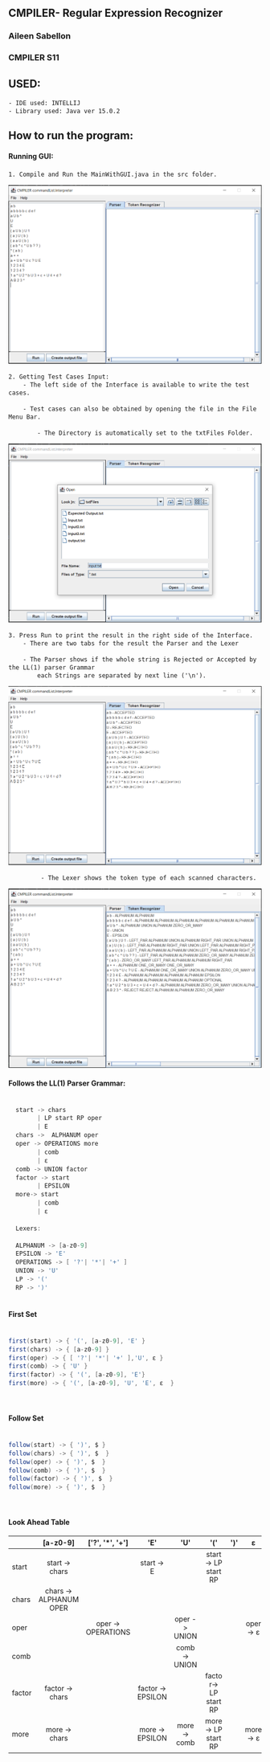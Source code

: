 ## CMPILER- Regular Expression Recognizer

### Aileen Sabellon
### CMPILER S11

## USED:

    - IDE used: INTELLIJ
    - Library used: Java ver 15.0.2

## How to run the program:

#### Running GUI:

	1. Compile and Run the MainWithGUI.java in the src folder.
![alt text](./etc/imgs/runFile.png?)
	
    2. Getting Test Cases Input:
		- The left side of the Interface is available to write the test cases.
		
		- Test cases can also be obtained by opening the file in the File Menu Bar.

            - The Directory is automatically set to the txtFiles Folder.
![alt text](./etc/imgs/openFile.png?)
		 
	3. Press Run to print the result in the right side of the Interface.
		- There are two tabs for the result the Parser and the Lexer
		
		- The Parser shows if the whole string is Rejected or Accepted by the LL(1) parser Grammar
			each Strings are separated by next line ('\n').
![alt text](./etc/imgs/parserTab.png?)

             - The Lexer shows the token type of each scanned characters.

![alt text](./etc/imgs/lexerTab.png?)


#### Follows the LL(1) Parser Grammar:

``` Java

  start -> chars
        | LP start RP oper
        | E
  chars ->  ALPHANUM oper
  oper -> OPERATIONS more
        | comb 
        | ε
  comb -> UNION factor
  factor -> start 
        | EPSILON
  more-> start
        | comb
        | ε
		
  Lexers:
  
  ALPHANUM -> [a-z0-9]
  EPSILON -> 'E'
  OPERATIONS -> [ '?'| '*'| '+' ]
  UNION -> 'U'
  LP -> '('
  RP -> ')'  
  
```

#### First Set

``` Java

first(start) -> { '(', [a-z0-9], 'E' }
first(chars) -> { [a-z0-9] }
first(oper) -> { [ '?'| '*'| '+' ],'U', ε }
first(comb) -> { 'U' }
first(factor) -> { '(', [a-z0-9], 'E'}
first(more) -> { '(', [a-z0-9], 'U', 'E', ε  }

    
```

#### Follow Set

``` Java

follow(start) -> { ')', $ }
follow(chars) -> { ')', $  }
follow(oper) -> { ')', $  }
follow(comb) -> { ')', $  }
follow(factor) -> { ')', $  }
follow(more) -> { ')', $  }

    
```

#### Look Ahead Table

|           |        [a-z0-9]        |   ['?', '*', '+']  |          'E'       |        'U'      |           '('        |        ')'      |         ε       |         $       |
| --------- |:----------------------:|:------------------:|:------------------:|:---------------:|:--------------------:|:---------------:|:---------------:| ---------------:|
| start     |    start -> chars      |                    |      start -> E    |                 | start -> LP start RP |                 |                 |                 |
| chars     | chars -> ALPHANUM OPER |                    |                    |                 |                      |                 |                 |                 |
| oper      |                        | oper -> OPERATIONS |                    |  oper -> UNION  |                      |                 |    oper -> ε    |                 |
| comb      |                        |                    |                    |  comb -> UNION  |                      |                 |                 |                 |
| factor    |    factor -> chars     |                    | factor -> EPSILON  |                 | factor-> LP start RP |                 |                 |                 |
| more      |     more -> chars      |                    |  more -> EPSILON   |   more -> comb  |  more-> LP start RP  |                 |    more -> ε    |                 |


















